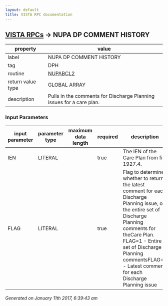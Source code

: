 ```yaml
---
layout: default
title: VISTA RPC documentation
---
```




## [VISTA RPCs](TableOfContent.md) &#8594; NUPA DP COMMENT HISTORY 

 property | value 
--- | --- 
 label | NUPA DP COMMENT HISTORY
 tag | DPH
 routine | [NUPABCL2](http://code.osehra.org/dox/Routine_NUPABCL2_source.html)
 return value type | GLOBAL ARRAY
 description | Pulls in the comments for Discharge Planning issues for a care plan.

### Input Parameters

| input parameter | parameter type | maximum data length | required | description | 
| --- | --- | --- | --- | --- | 
| IEN | LITERAL |  | true | The IEN of the Care Plan from file 1927.4. | 
| FLAG | LITERAL |  | true | Flag to determine whether to return the latest comment for each Discharge Planning issue, or the entire set of Discharge Planning comments for theCare Plan. FLAG=1 - Entire set of Discharge Planning commentsFLAG=2 - Latest comment for each Discharge Planning issue | 




 ###### Generated on January 11th 2017, 6:39:43 am